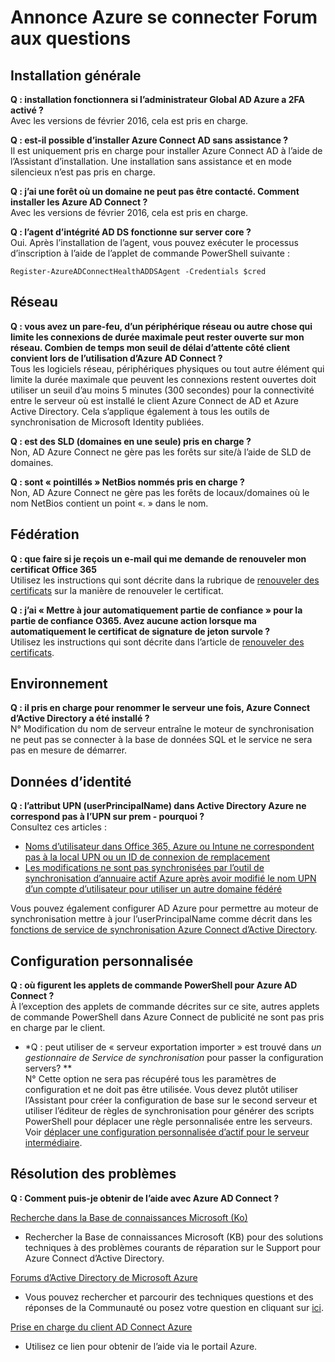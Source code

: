 <properties
    pageTitle="Annonce Azure Connect : Forum aux questions sur | Microsoft Azure"
    description="Cette page a Forum aux questions sur Azure Connect d’Active Directory."
    services="active-directory"
    documentationCenter=""
    authors="billmath"
    manager="femila"
    editor="curtand"/>

<tags
    ms.service="active-directory"
    ms.workload="identity"
    ms.tgt_pltfrm="na"
    ms.devlang="na"
    ms.topic="article"
    ms.date="08/08/2016"
    ms.author="billmath"/>

# <a name="azure-ad-connect-faq"></a>Annonce Azure se connecter Forum aux questions

## <a name="general-installation"></a>Installation générale
**Q : installation fonctionnera si l’administrateur Global AD Azure a 2FA activé ?**  
Avec les versions de février 2016, cela est pris en charge.

**Q : est-il possible d’installer Azure Connect AD sans assistance ?**  
Il est uniquement pris en charge pour installer Azure Connect AD à l’aide de l’Assistant d’installation. Une installation sans assistance et en mode silencieux n’est pas pris en charge.

**Q : j’ai une forêt où un domaine ne peut pas être contacté. Comment installer les Azure AD Connect ?**  
Avec les versions de février 2016, cela est pris en charge.

**Q : l’agent d’intégrité AD DS fonctionne sur server core ?**  
Oui. Après l’installation de l’agent, vous pouvez exécuter le processus d’inscription à l’aide de l’applet de commande PowerShell suivante : 

`Register-AzureADConnectHealthADDSAgent -Credentials $cred`

## <a name="network"></a>Réseau
**Q : vous avez un pare-feu, d’un périphérique réseau ou autre chose qui limite les connexions de durée maximale peut rester ouverte sur mon réseau. Combien de temps mon seuil de délai d’attente côté client convient lors de l’utilisation d’Azure AD Connect ?**  
Tous les logiciels réseau, périphériques physiques ou tout autre élément qui limite la durée maximale que peuvent les connexions restent ouvertes doit utiliser un seuil d’au moins 5 minutes (300 secondes) pour la connectivité entre le serveur où est installé le client Azure Connect de AD et Azure Active Directory. Cela s’applique également à tous les outils de synchronisation de Microsoft Identity publiées.

**Q : est des SLD (domaines en une seule) pris en charge ?**  
Non, AD Azure Connect ne gère pas les forêts sur site/à l’aide de SLD de domaines.

**Q : sont « pointillés » NetBios nommés pris en charge ?**  
Non, AD Azure Connect ne gère pas les forêts de locaux/domaines où le nom NetBios contient un point «. » dans le nom.

## <a name="federation"></a>Fédération
**Q : que faire si je reçois un e-mail qui me demande de renouveler mon certificat Office 365**  
Utilisez les instructions qui sont décrite dans la rubrique de [renouveler des certificats](active-directory-aadconnect-o365-certs.md) sur la manière de renouveler le certificat.

**Q : j’ai « Mettre à jour automatiquement partie de confiance » pour la partie de confiance O365. Avez aucune action lorsque ma automatiquement le certificat de signature de jeton survole ?**  
Utilisez les instructions qui sont décrite dans l’article de [renouveler des certificats](active-directory-aadconnect-o365-certs.md).

## <a name="environment"></a>Environnement
**Q : il pris en charge pour renommer le serveur une fois, Azure Connect d’Active Directory a été installé ?**  
N° Modification du nom de serveur entraîne le moteur de synchronisation ne peut pas se connecter à la base de données SQL et le service ne sera pas en mesure de démarrer.

## <a name="identity-data"></a>Données d’identité
**Q : l’attribut UPN (userPrincipalName) dans Active Directory Azure ne correspond pas à l’UPN sur prem - pourquoi ?**  
Consultez ces articles :

- [Noms d’utilisateur dans Office 365, Azure ou Intune ne correspondent pas à la local UPN ou un ID de connexion de remplacement](https://support.microsoft.com/en-us/kb/2523192)
- [Les modifications ne sont pas synchronisées par l’outil de synchronisation d’annuaire actif Azure après avoir modifié le nom UPN d’un compte d’utilisateur pour utiliser un autre domaine fédéré](https://support.microsoft.com/en-us/kb/2669550)

Vous pouvez également configurer AD Azure pour permettre au moteur de synchronisation mettre à jour l’userPrincipalName comme décrit dans les [fonctions de service de synchronisation Azure Connect d’Active Directory](active-directory-aadconnectsyncservice-features.md).

## <a name="custom-configuration"></a>Configuration personnalisée
**Q : où figurent les applets de commande PowerShell pour Azure AD Connect ?**  
À l’exception des applets de commande décrites sur ce site, autres applets de commande PowerShell dans Azure Connect de publicité ne sont pas pris en charge par le client.

* *Q : peut utiliser de « serveur exportation importer » est trouvé dans *un gestionnaire de Service de synchronisation* pour passer la configuration servers? **  
N° Cette option ne sera pas récupéré tous les paramètres de configuration et ne doit pas être utilisée. Vous devez plutôt utiliser l’Assistant pour créer la configuration de base sur le second serveur et utiliser l’éditeur de règles de synchronisation pour générer des scripts PowerShell pour déplacer une règle personnalisée entre les serveurs. Voir [déplacer une configuration personnalisée d’actif pour le serveur intermédiaire](active-directory-aadconnect-upgrade-previous-version.md#move-custom-configuration-from-active-to-staging-server).

## <a name="troubleshooting"></a>Résolution des problèmes
**Q : Comment puis-je obtenir de l’aide avec Azure AD Connect ?**

[Recherche dans la Base de connaissances Microsoft (Ko)](https://www.microsoft.com/en-us/Search/result.aspx?q=azure%20active%20directory%20connect&form=mssupport)

- Rechercher la Base de connaissances Microsoft (KB) pour des solutions techniques à des problèmes courants de réparation sur le Support pour Azure Connect d’Active Directory.

[Forums d’Active Directory de Microsoft Azure](https://social.msdn.microsoft.com/Forums/azure/en-US/home?forum=WindowsAzureAD)

- Vous pouvez rechercher et parcourir des techniques questions et des réponses de la Communauté ou posez votre question en cliquant sur [ici](https://social.msdn.microsoft.com/Forums/azure/en-US/newthread?category=windowsazureplatform&forum=WindowsAzureAD&prof=required).

[Prise en charge du client AD Connect Azure](https://manage.windowsazure.com/?getsupport=true)

- Utilisez ce lien pour obtenir de l’aide via le portail Azure.
